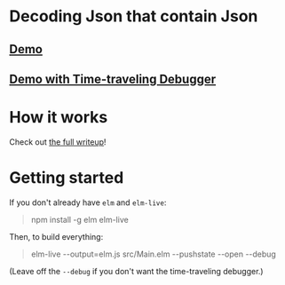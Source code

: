 # Decoding Json that contain Json

## [Demo]()
## [Demo with Time-traveling Debugger]()

# How it works

Check out [the full writeup]()!

# Getting started

If you don't already have `elm` and `elm-live`:

> npm install -g elm elm-live

Then, to build everything:

> elm-live --output=elm.js src/Main.elm --pushstate --open --debug

(Leave off the `--debug` if you don't want the time-traveling debugger.)
